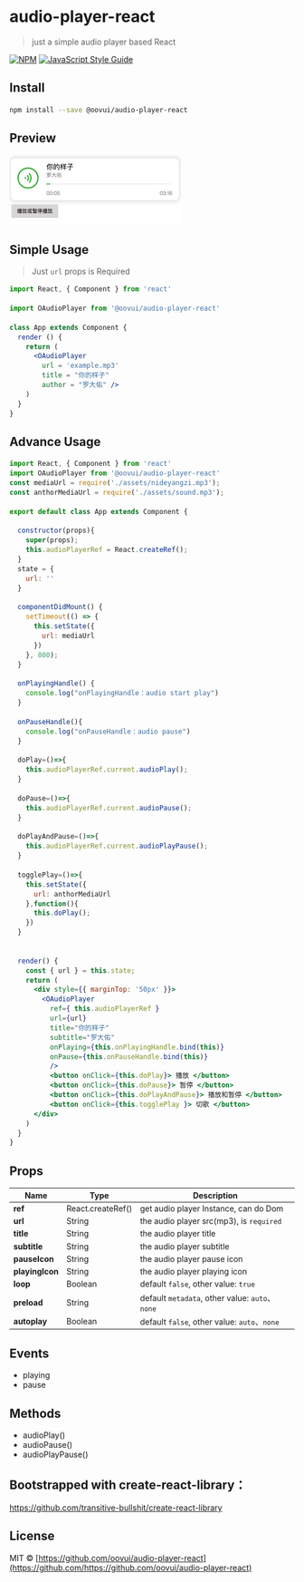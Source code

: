 # audio-player-react

> just a simple audio player based React

[![NPM](https://img.shields.io/npm/v/audio-player-react.svg)](https://www.npmjs.com/package/audio-player-react) [![JavaScript Style Guide](https://img.shields.io/badge/code_style-standard-brightgreen.svg)](https://standardjs.com)

## Install

```bash
npm install --save @oovui/audio-player-react
```
## Preview

<img width="303" src="https://raw.githubusercontent.com/oovui/audio-player-react/master/preview.png"/>

## Simple Usage

> Just `url` props is Required

```jsx
import React, { Component } from 'react'

import OAudioPlayer from '@oovui/audio-player-react'

class App extends Component {
  render () {
    return (
      <OAudioPlayer 
        url = 'example.mp3'
        title = "你的样子"
        author = "罗大佑" />
    )
  }
}
```

## Advance Usage

```jsx
import React, { Component } from 'react'
import OAudioPlayer from '@oovui/audio-player-react'
const mediaUrl = require('./assets/nideyangzi.mp3');
const anthorMediaUrl = require('./assets/sound.mp3');

export default class App extends Component {

  constructor(props){
    super(props);
    this.audioPlayerRef = React.createRef();  
  }
  state = {
    url: ''
  }

  componentDidMount() {
    setTimeout(() => {
      this.setState({
        url: mediaUrl
      })
    }, 800);
  }

  onPlayingHandle() {
    console.log("onPlayingHandle：audio start play")
  }

  onPauseHandle(){
    console.log("onPauseHandle：audio pause")
  }

  doPlay=()=>{
    this.audioPlayerRef.current.audioPlay();
  }

  doPause=()=>{
    this.audioPlayerRef.current.audioPause();
  }

  doPlayAndPause=()=>{
    this.audioPlayerRef.current.audioPlayPause();
  }

  togglePlay=()=>{
    this.setState({
      url: anthorMediaUrl
    },function(){
      this.doPlay();
    })
  }


  render() {
    const { url } = this.state;
    return (
      <div style={{ marginTop: '50px' }}>
        <OAudioPlayer
          ref={ this.audioPlayerRef }
          url={url}
          title="你的样子"
          subtitle="罗大佑"
          onPlaying={this.onPlayingHandle.bind(this)}
          onPause={this.onPauseHandle.bind(this)}
          />
          <button onClick={this.doPlay}> 播放 </button>
          <button onClick={this.doPause}> 暂停 </button>
          <button onClick={this.doPlayAndPause}> 播放和暂停 </button>
          <button onClick={this.togglePlay }> 切歌 </button>
      </div>
    )
  }
}
```



## Props

| Name | Type | Description |
| ---- | ---- | ----------- |
| **ref**       | React.createRef() | get audio player  Instance, can do Dom
| **url**       | String | the audio player src(mp3), is `required`
| **title**     | String | the audio player title
| **subtitle**   | String | the audio player subtitle
| **pauseIcon**   | String | the audio player pause icon
| **playingIcon**   | String | the audio player playing icon
| **loop**   | Boolean | default `false`, other value: `true`
| **preload**   | String | default `metadata`, other value: `auto`、`none`
| **autoplay**   | Boolean | default `false`, other value: `auto`、`none`


## Events
- playing
- pause

## Methods
- audioPlay()
- audioPause()
- audioPlayPause()


## Bootstrapped with create-react-library：
https://github.com/transitive-bullshit/create-react-library

## License

MIT © [https://github.com/oovui/audio-player-react](https://github.com/https://github.com/oovui/audio-player-react)
